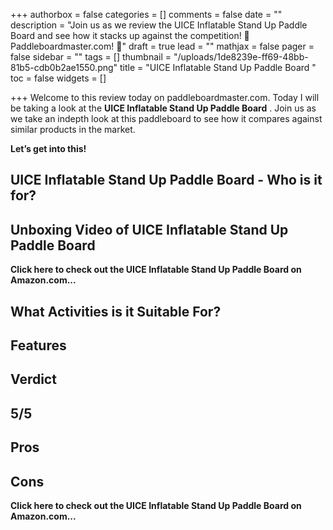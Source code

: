 +++
authorbox = false
categories = []
comments = false
date = ""
description = "Join us as we review the UICE Inflatable Stand Up Paddle Board  and see how it stacks up against the competition! 🛶 Paddleboardmaster.com! 🛶"
draft = true
lead = ""
mathjax = false
pager = false
sidebar = ""
tags = []
thumbnail = "/uploads/1de8239e-ff69-48bb-81b5-cdb0b2ae1550.png"
title = "UICE Inflatable Stand Up Paddle Board "
toc = false
widgets = []

+++
Welcome to this review today on paddleboardmaster.com.  Today I will be taking a look at the **UICE Inflatable Stand Up Paddle Board** . Join us as we take an indepth look at this paddleboard to see how it compares against similar products in the market.

**Let’s get into this!**

## UICE Inflatable Stand Up Paddle Board - Who is it for?

## Unboxing Video of UICE Inflatable Stand Up Paddle Board

**Click here to check out the UICE Inflatable Stand Up Paddle Board on Amazon.com...**

## What Activities is it Suitable For?

## Features

## Verdict

## 5/5

## Pros

## Cons

**Click here to check out the UICE Inflatable Stand Up Paddle Board on Amazon.com...**